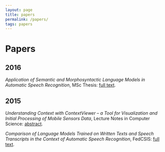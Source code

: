 ```yaml
---
layout: page
title: papers
permalink: /papers/
tags: papers
---
```

# Papers

## 2016

*Application of Semantic and Morphosyntactic Language Models in Automatic Speech Recognition*, MSc Thesis: [full text](/papers/master.pdf).

## 2015
*Understanding Context with ContextViewer – a Tool for Visualization and Initial Processing of Mobile Sensors Data*, Lecture Notes in Computer Science: [abstract](https://link.springer.com/chapter/10.1007/978-3-319-25591-0_6).

*Comparison of Language Models Trained on Written Texts and Speech Transcripts in the Context of Automatic Speech Recognition*, FedCSIS: [full text](https://annals-csis.org/Volume_5/pliks/386.pdf).
